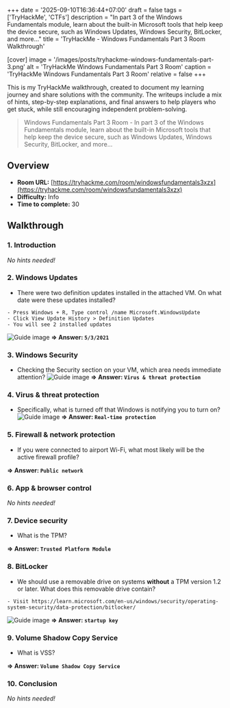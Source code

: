 +++
date = '2025-09-10T16:36:44+07:00'
draft = false
tags = ['TryHackMe', 'CTFs']
description = "In part 3 of the Windows Fundamentals module, learn about the built-in Microsoft tools that help keep the device secure, such as Windows Updates, Windows Security, BitLocker, and more..."
title = 'TryHackMe - Windows Fundamentals Part 3 Room Walkthrough'

[cover]
  image = '/images/posts/tryhackme-windows-fundamentals-part-3.png'
  alt = 'TryHackMe Windows Fundamentals Part 3 Room'
  caption = 'TryHackMe Windows Fundamentals Part 3 Room'
  relative = false
+++

This is my TryHackMe walkthrough, created to document my learning journey and share solutions with the community. The writeups include a mix of hints, step-by-step explanations, and final answers to help players who get stuck, while still encouraging independent problem-solving.

> Windows Fundamentals Part 3 Room - In part 3 of the Windows Fundamentals module, learn about the built-in Microsoft tools that help keep the device secure, such as Windows Updates, Windows Security, BitLocker, and more...

## Overview
- **Room URL:** [https://tryhackme.com/room/windowsfundamentals3xzx](https://tryhackme.com/room/windowsfundamentals3xzx)
- **Difficulty:** Info
- **Time to complete:** 30

## Walkthrough
### 1. Introduction
*No hints needed!*

### 2. Windows Updates
- There were two definition updates installed in the attached VM. On what date were these updates installed?
```
- Press Windows + R, Type control /name Microsoft.WindowsUpdate
- Click View Update History > Definition Updates
- You will see 2 installed updates
```
![Guide image](/images/posts/windows-fundamentals-3-1.png)
**=> Answer: `5/3/2021`**

### 3. Windows Security
- Checking the Security section on your VM, which area needs immediate attention?
![Guide image](/images/posts/windows-fundamentals-3-2.png)
**=> Answer: `Virus & threat protection`**

### 4. Virus &amp; threat protection
- Specifically, what is turned off that Windows is notifying you to turn on?
![Guide image](/images/posts/windows-fundamentals-3-3.png)
**=> Answer: `Real-time protection`**

### 5. Firewall &amp; network protection
- If you were connected to airport Wi-Fi, what most likely will be the active firewall profile?

**=> Answer: `Public network`**

### 6. App &amp; browser control
*No hints needed!*

### 7. Device security
- What is the TPM?

**=> Answer: `Trusted Platform Module`**

### 8. BitLocker
- <p>We should use a removable drive on systems <strong>without</strong> a TPM version 1.2 or later. What does this removable drive contain?</p>
```
- Visit https://learn.microsoft.com/en-us/windows/security/operating-system-security/data-protection/bitlocker/
```
![Guide image](/images/posts/windows-fundamentals-3-4.png)
**=> Answer: `startup key`**

### 9. Volume Shadow Copy Service
- What is VSS?

**=> Answer: `Volume Shadow Copy Service`**

### 10. Conclusion
*No hints needed!*

